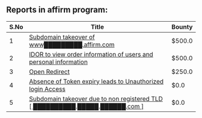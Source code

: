 ## Reports in affirm program:
| S.No | Title | Bounty |
| ---- | ----- | ------ |
| 1 | [Subdomain takeover of www█████████.affirm.com](https://hackerone.com/reports/1297689) | $500.0 |
| 2 | [IDOR to view order information of users and personal information](https://hackerone.com/reports/1323406) | $500.0 |
| 3 | [Open Redirect](https://hackerone.com/reports/1213580) | $250.0 |
| 4 | [Absence of Token expiry leads to Unauthorized login Access](https://hackerone.com/reports/766578) | $0.0 |
| 5 | [Subdomain takeover due to non registered TLD [ ██████████.█████.██████.com ]](https://hackerone.com/reports/1312365) | $0.0 |